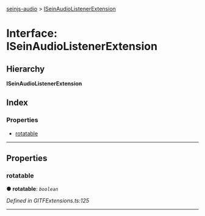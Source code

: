 [seinjs-audio](../README.md) > [ISeinAudioListenerExtension](../interfaces/iseinaudiolistenerextension.md)

# Interface: ISeinAudioListenerExtension

## Hierarchy

**ISeinAudioListenerExtension**

## Index

### Properties

* [rotatable](iseinaudiolistenerextension.md#rotatable)

---

## Properties

<a id="rotatable"></a>

###  rotatable

**● rotatable**: *`boolean`*

*Defined in GlTFExtensions.ts:125*

___

